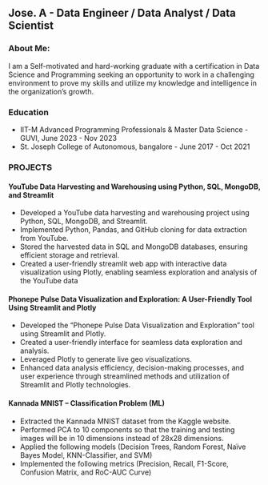 ## Jose. A - Data Engineer / Data Analyst / Data Scientist

### About Me:
I am a Self-motivated and hard-working graduate with a certification in Data Science and Programming seeking an opportunity to work in a challenging environment to prove my skills and utilize my knowledge and intelligence in the organization’s growth.

### Education
* IIT-M Advanced Programming Professionals & Master Data Science - GUVI, June 2023 - Nov 2023
* St. Joseph College of Autonomous, bangalore - June 2017 - Oct 2021
  
### PROJECTS 
#### YouTube Data Harvesting and Warehousing using Python, SQL, MongoDB, and Streamlit 
* Developed a YouTube data harvesting and warehousing project using Python, SQL, MongoDB, and Streamlit.
* Implemented Python, Pandas, and GitHub cloning for data extraction from YouTube.
* Stored the harvested data in SQL and MongoDB databases, ensuring efficient storage and retrieval. 
* Created a user-friendly streamlit web app with interactive data visualization using Plotly, enabling seamless exploration and analysis of the YouTube data

#### Phonepe Pulse Data Visualization and Exploration: A User-Friendly Tool Using Streamlit and Plotly
* Developed the “Phonepe Pulse Data Visualization and Exploration” tool using Streamlit and Plotly.
* Created a user-friendly interface for seamless data exploration and analysis.
* Leveraged Plotly to generate live geo visualizations.
* Enhanced data analysis efficiency, decision-making processes, and user experience through streamlined methods and utilization of Streamlit and Plotly technologies.

#### Kannada MNIST – Classification Problem (ML) 
* Extracted the Kannada MNIST dataset from the Kaggle website.
* Performed PCA to 10 components so that the training and testing images will be in 10 dimensions instead of 28x28 dimensions.
* Applied the following models (Decision Trees, Random Forest, Naïve Bayes Model, KNN-Classifier, and SVM)
* Implemented the following metrics (Precision, Recall, F1-Score, Confusion Matrix, and RoC-AUC Curve)
